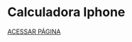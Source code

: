 <div align="left">

# Calculadora Iphone

[ACESSAR PÁGINA](https://gabrielbaltar.github.io/iphoneCalculator/)

</div>
